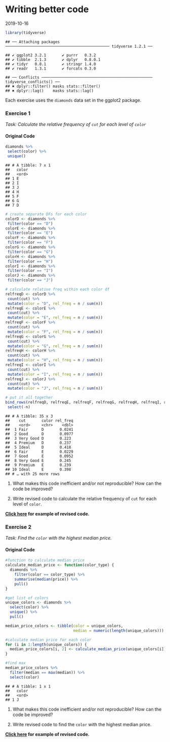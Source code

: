 Writing better code
================
2019-10-16

``` r
library(tidyverse)
```

    ## ── Attaching packages ────────────────────────────────────────────── tidyverse 1.2.1 ──

    ## ✔ ggplot2 3.2.1       ✔ purrr   0.3.2  
    ## ✔ tibble  2.1.3       ✔ dplyr   0.8.0.1
    ## ✔ tidyr   0.8.1       ✔ stringr 1.4.0  
    ## ✔ readr   1.3.1       ✔ forcats 0.3.0

    ## ── Conflicts ───────────────────────────────────────────────── tidyverse_conflicts() ──
    ## ✖ dplyr::filter() masks stats::filter()
    ## ✖ dplyr::lag()    masks stats::lag()

Each exercise uses the `diamonds` data set in the ggplot2 package.

### Exercise 1

*Task: Calculate the relative frequency of `cut` for each level of
`color`*

#### Original Code

``` r
diamonds %>%
 select(color) %>%
 unique()
```

    ## # A tibble: 7 x 1
    ##   color
    ##   <ord>
    ## 1 E    
    ## 2 I    
    ## 3 J    
    ## 4 H    
    ## 5 F    
    ## 6 G    
    ## 7 D

``` r
# create separate DFs for each color
colorD <- diamonds %>%
 filter(color == "D")
colorE <- diamonds %>%
 filter(color == "E")
colorF <- diamonds %>%
 filter(color == "F")
colorG <- diamonds %>%
 filter(color == "G")
colorH <- diamonds %>%
 filter(color == "H")
colorI <- diamonds %>%
 filter(color == "I")
colorJ <- diamonds %>%
 filter(color == "J")

# calculate relative freq within each color df
relfreqD <- colorD %>%
 count(cut) %>%
 mutate(color = "D", rel_freq = n / sum(n))
relfreqE <- colorE %>%
 count(cut) %>%
 mutate(color = "E", rel_freq = n / sum(n))
relfreqF <- colorF %>%
 count(cut) %>%
 mutate(color = "F", rel_freq = n / sum(n))
relfreqG <- colorG %>%
 count(cut) %>%
 mutate(color = "G", rel_freq = n / sum(n))
relfreqH <- colorH %>%
 count(cut) %>%
 mutate(color = "H", rel_freq = n / sum(n))
relfreqI <- colorI %>%
 count(cut) %>%
 mutate(color = "I", rel_freq = n / sum(n))
relfreqJ <- colorJ %>%
 count(cut) %>%
 mutate(color = "J", rel_freq = n / sum(n))

# put it all together
bind_rows(relfreqD, relfreqE, relfreqF, relfreqG, relfreqH, relfreqI, relfreqJ) %>%
 select(-n)
```

    ## # A tibble: 35 x 3
    ##    cut       color rel_freq
    ##    <ord>     <chr>    <dbl>
    ##  1 Fair      D       0.0241
    ##  2 Good      D       0.0977
    ##  3 Very Good D       0.223 
    ##  4 Premium   D       0.237 
    ##  5 Ideal     D       0.418 
    ##  6 Fair      E       0.0229
    ##  7 Good      E       0.0952
    ##  8 Very Good E       0.245 
    ##  9 Premium   E       0.239 
    ## 10 Ideal     E       0.398 
    ## # … with 25 more rows

1.  What makes this code inefficient and/or not reproducible? How can
    the code be improved?

2.  Write revised code to calculate the relative frequency of `cut` for
    each level of `color`.

**[Click here](write-better-code-sol.html) for example of revised
code.**

### Exercise 2

*Task: Find the `color` with the highest median price.*

#### Original Code

``` r
#function to calculate median price
calculate_median_price <- function(color_type) {
  diamonds %>%
    filter(color == color_type) %>%
    summarise(median(price)) %>%
    pull()
}

#get list of colors
unique_colors <- diamonds %>%
  select(color) %>%
  unique() %>%
  pull()

median_price_colors <- tibble(color = unique_colors, 
                              median = numeric(length(unique_colors)))

#calculate median price for each color
for (i in 1:length(unique_colors)) {
  median_price_colors[i, 2] <- calculate_median_price(unique_colors[i])
}

#find max
median_price_colors %>%
  filter(median == max(median)) %>%
  select(color)
```

    ## # A tibble: 1 x 1
    ##   color
    ##   <ord>
    ## 1 J

1.  What makes this code inefficient and/or not reproducible? How can
    the code be improved?

2.  Write revised code to find the `color` with the highest median
    price.

**[Click here](write-better-code-sol.html) for example of revised
code.**
